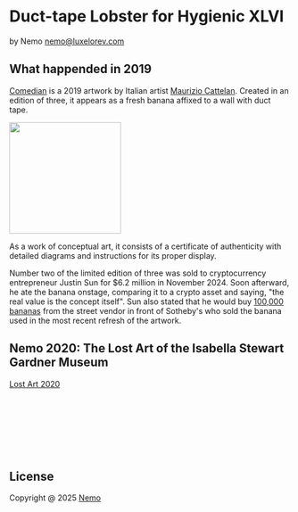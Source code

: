 
# Duct-tape Lobster for Hygienic XLVI

by Nemo <nemo@luxelorev.com>

## What happended in 2019

[Comedian](https://en.wikipedia.org/wiki/Comedian_(artwork)) is a 2019 artwork by Italian artist [Maurizio Cattelan](https://en.wikipedia.org/wiki/Maurizio_Cattelan). Created in an edition of three, it appears as a fresh banana affixed to a wall with duct tape. 

<img height="200" src="https://upload.wikimedia.org/wikipedia/commons/thumb/8/86/Rembrandt_Harmensz._van_Rijn_076.jpg/785px-Rembrandt_Harmensz._van_Rijn_076.jpg">

As a work of conceptual art, it consists of a certificate of authenticity with detailed diagrams and instructions for its proper display.

Number two of the limited edition of three was sold to cryptocurrency entrepreneur Justin Sun for $6.2 million in November 2024. Soon afterward, he ate the banana onstage, comparing it to a crypto asset and saying, "the real value is the concept itself". Sun also stated that he would buy [100,000 bananas](https://www.artnews.com/art-news/news/justin-sun-offers-to-buy-100000-bananas-from-fruit-vendor-1234725335/) from the street vendor in front of Sotheby's who sold the banana used in the most recent refresh of the artwork.



## Nemo 2020: The Lost Art of the Isabella Stewart Gardner Museum

[Lost Art 2020](https://artist-nemo.github.io/lostart/)



<br/>
<br/>
<br/>
<br/>
<br/>
<br/>

## License

Copyright @ 2025 [Nemo](mailto://nemo@luxelorev.com)
